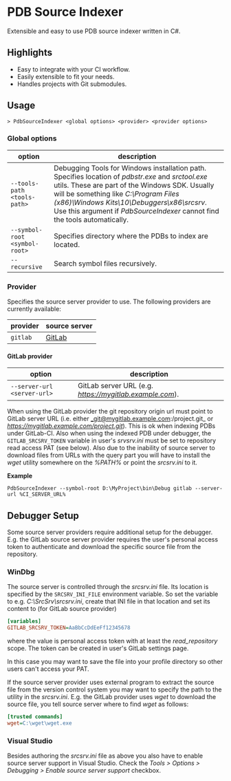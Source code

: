 # PDB Source Indexer

Extensible and easy to use PDB source indexer written in C#.

## Highlights

* Easy to integrate with your CI workflow.
* Easily extensible to fit your needs.
* Handles projects with Git submodules.

## Usage

```
> PdbSourceIndexer <global options> <provider> <provider options>
```

### Global options

|option|description|
|------|-----------|
|`--tools-path <tools-path>`|Debugging Tools for Windows installation path. Specifies location of _pdbstr.exe_ and _srctool.exe_ utils. These are part of the Windows SDK. Usually will be something like _C:\Program Files (x86)\Windows Kits\10\Debuggers\x86\srcsrv_. Use this argument if _PdbSourceIndexer_ cannot find the tools automatically.|
|`--symbol-root <symbol-root>`|Specifies directory where the PDBs to index are located.|
|`--recursive`|Search symbol files recursively.|

### Provider

Specifies the source server provider to use. The following providers are currently available:

|provider|source server|
|--------|-------------|
|`gitlab`|[GitLab](https://www.gitlab.com)|

#### GitLab provider

|option|description|
|------|-----------|
|`--server-url <server-url>`|GitLab server URL (e.g. _https://mygitlab.example.com_).|

When using the GitLab provider the git repository origin url must point to GitLab server URL (i.e. either _git@mygitlab.example.com:/project.git_ or _https://mygitlab.example.com/project.git_). This is ok when indexing PDBs under GitLab-CI.
Also when using the indexed PDB under debugger, the `GITLAB_SRCSRV_TOKEN` variable in user's _srvsrv.ini_ must be set to repository read access PAT (see below). Also due to the inability of source server to download files from URLs with the query part you will have to install the _wget_ utility somewhere on the _%PATH%_ or point the _srcsrv.ini_ to it.

**Example**

```
PdbSourceIndexer --symbol-root D:\MyProject\bin\Debug gitlab --server-url %CI_SERVER_URL%
```

## Debugger Setup

Some source server providers require additional setup for the debugger. E.g. the GitLab source server provider requires the user's personal access token to authenticate and download the specific source file from the repository.

### WinDbg

The source server is controlled through the _srcsrv.ini_ file. Its location is specified by the `SRCSRV_INI_FILE` environment variable. So set the variable to e.g. _C:\SrcSrv\srcsrv.ini_, create that INI file in that location and set its content to (for GitLab source provider)

```ini
[variables]
GITLAB_SRCSRV_TOKEN=AaBbCcDdEeFf12345678
```

where the value is personal access token with at least the _read_repository_ scope. The token can be created in user's GitLab settings page.

In this case you may want to save the file into your profile directory so other users can't access your PAT.

If the source server provider uses external program to extract the source file from the version control system you may want to specify the path to the utility in the _srcsrv.ini_. E.g. the GitLab provider uses _wget_ to download the source file, you tell source server where to find _wget_ as follows:

```ini
[trusted commands]
wget=C:\wget\wget.exe
```

### Visual Studio

Besides authoring the _srcsrv.ini_ file as above you also have to enable source server support in Visual Studio. Check the _Tools > Options > Debugging > Enable source server support_ checkbox.
